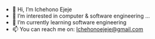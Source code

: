 - 👋 Hi, I’m Ichehono Ejeje
- 👀 I’m interested in computer & software engineering ...
- 🌱 I’m currently learning software engineering 
- 📫 You can reach me on: Ichehonoejeje@gmail.com

<!---
Ich87/Ich87 is a ✨ special ✨ repository because its `README.md` (this file) appears on your GitHub profile.
You can click the Preview link to take a look at your changes.
--->
